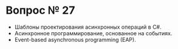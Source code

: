 # Вопрос № 27

* Шаблоны проектирования асинхронных операций в C#. 
* Асинхронное программирование, основанное на событиях. 
* Event-based asynchronous programming (EAP).